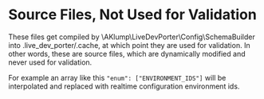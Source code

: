 # Source Files, Not Used for Validation

These files get compiled by \AKlump\LiveDevPorter\Config\SchemaBuilder into .live_dev_porter/.cache, at which point they are used for validation. In other words, these are source files, which are dynamically modified and never used for validation.

For example an array like this `"enum": ["ENVIRONMENT_IDS"]` will be interpolated and replaced with realtime configuration environment ids.
